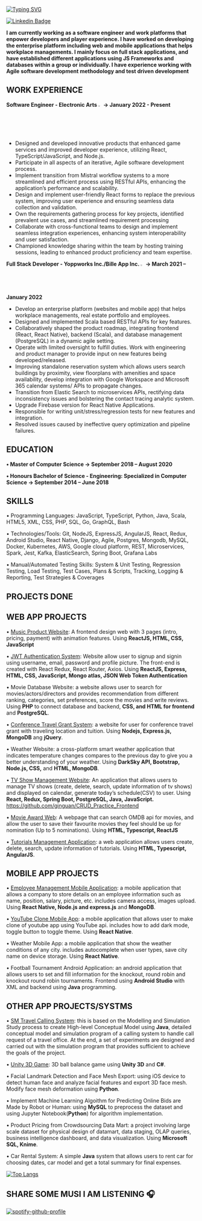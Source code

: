 [![Typing SVG](https://readme-typing-svg.demolab.com?font=Pixelify+Sans&size=30&duration=3000&pause=1000&color=000000C0&random=false&width=450&lines=%F0%9F%91%8B+Hey+there%2C+I+am+Gin.+;+I'm+a+software+developer+%F0%9F%91%A9%F0%9F%8F%BB%E2%80%8D%F0%9F%92%BB)](https://git.io/typing-svg)

<!--
**ginguan/ginguan** is a ✨ _special_ ✨ repository because its `README.md` (this file) appears on your GitHub profile.
**You can contact me at: 📫 .**
-->
[![Linkedin Badge](https://img.shields.io/badge/-YingjinGuan-blue?style=flat&logo=Linkedin&logoColor=white)](https://www.linkedin.com/in/yingjinguan)


**I am currently working as a software engineer and work platforms that enpower developers and player experience. I have worked on developing the enterprise platform including web and mobile applications that helps workplace managements. I mainly focus on full stack applications, and have established different applications using JS Frameworks and databases within a group or individually. I have experience working with Agile software development methodology and test driven development**

## WORK EXPERIENCE ##
**Software Engineer - Electronic Arts <img src="https://user-images.githubusercontent.com/22879067/153312026-a6f6dba0-4e14-4982-b0d1-2a8ac5549fc0.png" alt="drawing" width="2%" height="2%"/> ->                                                               January 2022 - Present**
- Designed and developed innovative products that enhanced game services and improved developer experience, utilizing React,
TypeScript/JavaScript, and Node.js.
- Participate in all aspects of an iterative, Agile software development process.
- Implement transition from Mistral workflow systems to a more streamlined and efficient process using RESTful APIs, enhancing the
application’s performance and scalability.
- Design and implement user-friendly React forms to replace the previous system, improving user experience and ensuring seamless
data collection and validation.
- Own the requirements gathering process for key projects, identified prevalent use cases, and streamlined requirement processing
- Collaborate with cross-functional teams to design and implement seamless integration experiences, enhancing system
interoperability and user satisfaction.
- Championed knowledge sharing within the team by hosting training sessions, leading to enhanced product proficiency and team
expertise.

**Full Stack Developer - Yoppworks Inc./Bille App Inc. <img src="https://user-images.githubusercontent.com/22879067/153311766-973b4fd9-f344-4d0e-8911-3fec93207894.png" alt="drawing" width="2%" height="2%"/> ->                                                               March 2021 – January 2022**
- Develop an enterprise platform (websites and mobile app) that helps workplace managements, real estate portfolio and employees.
- Designed and implemented Scala based RESTful APIs for key features.
- Collaboratively shaped the product roadmap, integrating frontend (React, React Native), backend (Scala), and database
management (PostgreSQL) in a dynamic agile setting.
- Operate with limited oversight to fulfill duties. Work with engineering and product manager to provide input on new features being
developed/released.
- Improving standalone reservation system which allows users search buildings by proximity, view floorplans with amenities and
space availability, develop integration with Google Workspace and Microsoft 365 calendar systems/ APIs to propagate changes.
- Transition from Elastic Search to microservices APIs, rectifying data inconsistency issues and bolstering the contact tracing analytic
system.
- Upgrade Firebase version for React Native Applications.
- Responsible for writing unit/stress/regression tests for new features and integration.
- Resolved issues caused by ineffective query optimization and pipeline failures.

## EDUCATION ##

**•	Master of Computer Science ->                                                               September 2018 – August 2020**

**•	Honours Bachelor of Science - Engineering: Specialized in Computer Science -> September 2014 – June 2018**

## SKILLS ##

•	Programming Languages: JavaScript, TypeScript, Python, Java, Scala, HTML5, XML, CSS, PHP, SQL, Go, GraphQL, Bash

•	Technologies/Tools: Git, NodeJS, ExpressJS, AngularJS, React, Redux, Android Studio, React Native, Django, Agile, Postgres, Mongodb, MySQL, Docker, Kubernetes, AWS, Google cloud platform, REST, Microservices, Spark, Jest, Kafka, ElasticSearch, Spring Boot, Grafana Labs

•	Manual/Automated Testing Skills: System & Unit Testing, Regression Testing, Load Testing, Test Cases, Plans & Scripts, Tracking, Logging & Reporting, Test Strategies & Coverages


## PROJECTS DONE ##

## WEB APP PROJECTS ##
•	<a href="https://github.com/ginguan/UI_Practice.git"  target="_blank">Music Product Website</a>: A frontend design web with 3 pages (intro, pricing, payment) with animation features. Using **ReactJS, HTML, CSS, JavaScript**

•	<a href="https://github.com/ginguan/react_login.git"  target="_blank">JWT Authentication System</a>: Website allow user to signup and signin using username, email, password and profile picture. The front-end is created with React Redux, React Router, Axios. Using **ReactJS, Express, HTML, CSS, JavaScript, Mongo atlas, JSON Web Token Authentication** 

•	Movie Database Website: a website allows user to search for movies/actors/directors and provides recommendation from different ranking, categories, set preferences, score the movies and write reviews. Using **PHP** to connect database and backend, **CSS, and HTML for frontend** and **PostgreSQL**.

•	<a href="https://github.com/JerryFZhang/ConferenceTravelGrantSystem"  target="_blank">Conference Travel Grant System</a>: a website for user for conference travel grant with traveling location and tuition. Using **Nodejs, Express.js, MongoDB** ang **jQuery**. 

•	Weather Website: a cross-platform smart weather application that indicates temperature changes compares to the previous day to give you a better understanding of your weather. Using **DarkSky API, Bootstrap, Node.js, CSS,** and **HTML, MongoDB**. 
<!--
•	Amazon Clone Website: an ECommerce website that looks similar to Amazon, with product list and information, allow clients to modify shopping cart and submit shipping address and pay. Using **Nodejs**, **ReactJS**, **Redux**, **MongoDB**.
-->

•	<a href="https://github.com/ginguan/CRUD_Practice_Backend"  target="_blank">TV Show Management Website</a>: An application that allows users to manage TV shows (create, delete, search, update information of tv shows) and displayed on calendar, generate today’s schedule(CSV) to user. Using **React, Redux, Spring Boot, PostgreSQL, Java, JavaScript.** https://github.com/ginguan/CRUD_Practice_Frontend 

• <a href="https://ginguan.github.io/Movie_Award/"  target="_blank">Movie Award Web</a>: A webpage that can search OMDB api for movies, and allow the user to save their favourite movies they feel should be up for nomination (Up to 5 nominations).  Using **HTML, Typescript, ReactJS**

•	<a href="https://github.com/ginguan/simpleTutorial"  target="_blank">Tutorials Management Application</a>: a web application allows users create, delete, search, update information of tutorials. Using **HTML, Typescript, AngularJS**. 

## MOBILE APP PROJECTS ## 

•	<a href="https://github.com/ginguan/employeeapp"  target="_blank">Employee Management Mobile Application</a>: a mobile application that allows a company to store details on an employee information such as name, position, salary, picture, etc. includes camera access, images upload. Using **React Native, Node.js and express.js** and **MongoDB**. 

•	<a href="https://github.com/ginguan/youtube-clone"  target="_blank">YouTube Clone Mobile App</a>: a mobile application that allows user to make clone of youtube app using YouTube api. includes how to add dark mode, toggle button to toggle theme. Using **React Native**. 

•	Weather Mobile App: a mobile application that show the weather conditions of any city. includes autocomplete when user types, save city name on device storage. Using **React Native**.

•	Football Tournament Android Application: an android application that allows users to set and fill information for the knockout, round robin and knockout round robin tournaments. Frontend using **Android Studio** with XML and backend using **Java** programming.

## OTHER APP PROJECTS/SYSTMS ## 

•	<a href="https://github.com/GabiRepare/SMTravel.git"  target="_blank">SM Travel Calling System</a>: this is based on the Modelling and Simulation Study process to create High-level Conceptual Model using **Java**, detailed conceptual model and simulation program of a calling system to handle call request of a travel office. At the end, a set of experiments are designed and carried out with the simulation program that provides sufficient to achieve the goals of the project. 

•	<a href="https://github.com/xtstc131/CSI5147_Final_Project"  target="_blank">Unity 3D Game</a>: 3D ball balance game using **Unity 3D** and **C#**.   


•	Facial Landmark Detection and Face Mesh Export: using iOS device to detect human face and analyze facial features and export 3D face mesh. Modify face mesh deformation using **Python**.

•	 Implement Machine Learning Algoithm for Predicting Online Bids are Made by Robot or Human: using **MySQL** to preprocess the dataset and using Jupyter Notebook(**Python**) for algorithm implementation. 

•	Product Pricing from Crowdsourcing Data Mart: a project involving large scale dataset for physical design of datamart, data staging, OLAP queries, business intelligence dashboard, and data visualization. Using **Microsoft SQL, Knime**. 

•	Car Rental System: A simple **Java** system that allows users to rent car for choosing dates, car model and get a total summary for final expenses. 

[![Top Langs](https://github-readme-stats.vercel.app/api/top-langs/?username=ginguan&layout=compact&show_icons=true)](https://github.com/ginguan/github-readme-stats)

## SHARE SOME MUSI I AM LISTENING 🎧 ## 
[![spotify-github-profile](https://spotify-github-profile.vercel.app/api/view?uid=ux8hmewvah60mppog68eu8kjx&cover_image=false&theme=default&show_offline=false&background_color=121212&interchange=true&bar_color_cover=false)](https://github.com/kittinan/spotify-github-profile)
